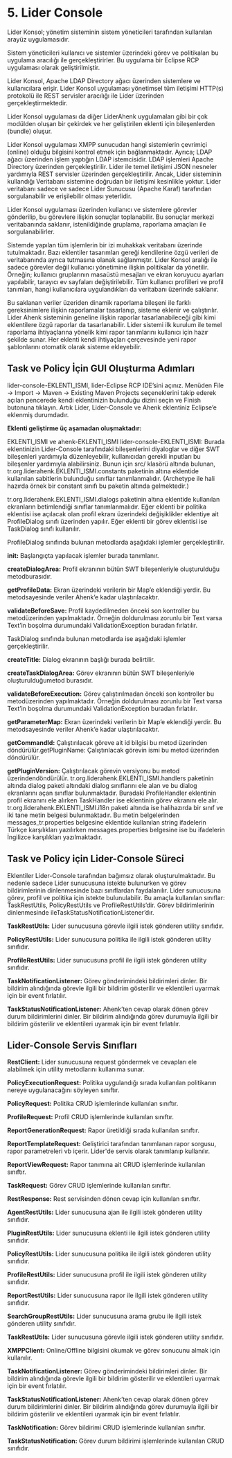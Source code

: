 # 5. Lider Console

Lider Konsol; yönetim sisteminin sistem yöneticileri tarafından kullanılan arayüz uygulamasıdır.

Sistem yöneticileri kullanıcı ve sistemler üzerindeki görev ve politikaları bu uygulama aracılığı ile gerçekleştirirler. Bu uygulama bir Eclipse RCP uygulaması olarak geliştirilmiştir. 

Lider Konsol, Apache  LDAP  Directory  ağacı  üzerinden  sistemlere  ve  kullanıcılara  erişir.  Lider  Konsol uygulaması yönetimsel tüm iletişimi HTTP(s) protokolü ile REST servisler aracılığı ile  Lider üzerinden gerçekleştirmektedir.

Lider Konsol uygulaması da diğer LiderAhenk uygulamaları gibi bir çok modülden oluşan bir çekirdek ve her geliştirilen eklenti için bileşenlerden (bundle) oluşur.

Lider  Konsol  uygulaması  XMPP sunucudan hangi  sistemlerin  çevrimiçi  (online)  olduğu bilgisini kontrol etmek için bağlanmaktadır. Ayrıca; LDAP ağacı üzerinden işlem yaptığın LDAP istemcisidir. LDAP işlemleri Apache Directory üzerinden gerçekleştirilir. Lider ile temel iletişimi JSON  nesneler  yardımıyla  REST  servisler  üzerinden gerçekleştirilir. Ancak,  Lider  sisteminin kullandığı Veritabanı sistemine doğrudan bir iletişimi kesinlikle yoktur. Lider veritabanı sadece ve  sadece  Lider  Sunucusu  (Apache  Karaf)  tarafından  sorgulanabilir  ve  erişilebilir  olması yeterlidir.

Lider Konsol uygulaması üzerinden kullanıcı ve sistemlere görevler gönderilip,  bu görevlere ilişkin  sonuçlar  toplanabilir.  Bu  sonuçlar  merkezi  veritabanında  saklanır,  istenildiğinde gruplama,  raporlama  amaçları  ile  sorgulanabilirler.  

Sistemde  yapılan  tüm  işlemlerin  bir  izi muhakkak  veritabanı  üzerinde  tutulmaktadır.  Bazı  eklentiler    tasarımları  gereği  kendilerine özgü  verileri  de  veritabanında  ayrıca  tutmasına  olanak  sağlanmıştır.  Lider  Konsol  aralığı  ile sadece  görevler  değil  kullanıcı  yönetimine  ilişkin  politikalar  da  yönetilir.  Örneğin;  kullanıcı gruplarının  masaüstü  mesajları  ve  ekran  koruyucu  ayarları  yapılabilir,  tarayıcı  ev  sayfaları değiştirilebilir. Tüm kullanıcı profilleri ve profil tanımları, hangi kullanıcılara uygulandıkları da veritabanı üzerinde saklanır.

Bu  saklanan  veriler  üzeriden  dinamik  raporlama  bileşeni  ile  farklı  gereksinimlere  ilişkin raporlamalar tasarlanıp, sisteme eklenir  ve  çalıştırılır. Lider Ahenk sisteminin geneline ilişkin raporlar tasarlanabileceği gibi kimi eklentilere özgü raporlar da tasarlanabilir. Lider sistemi ilk kurulum  ile  temel  raporlama  ihtiyaçlarına  yönelik  kimi  rapor  tanımlarını  kullanıcı  için  hazır şekilde sunar. Her eklenti kendi ihtiyaçları çerçevesinde yeni rapor şablonlarını otomatik olarak sisteme ekleyebilir.

## Task ve Policy İçin GUI Oluşturma Adımları

lider-console-EKLENTI_ISMI, lider-Eclipse RCP IDE’sini açınız. Menüden File -> Import -> Maven -> Existing Maven Projects seçeneklerini  takip  ederek  açılan  pencerede  kendi  eklentinizin  bulunduğu  dizini  seçin  ve Finish  butonuna  tıklayın. Artık  Lider,  Lider-Console  ve Ahenk  eklentiniz  Eclipse’e  eklenmiş durumdadır.

**Eklenti  geliştirme  üç  aşamadan  oluşmaktadır:**

EKLENTI_ISMI ve ahenk-EKLENTI_ISMI lider-console-EKLENTI_ISMI:  Burada  eklentinizin  Lider-Console  tarafındaki  bileşenlerini diyaloglar ve diğer SWT bileşenleri yardımıyla düzenleyebilir, kullanıcıdan gerekli inputları bu bileşenler yardımıyla alabilirsiniz. Bunun için src/ klasörü altında bulunan, tr.org.liderahenk.EKLENTI_ISMI.constants  paketinin  altına  eklentide  kullanılan  sabitlerin bulunduğu  sınıflar  tanımlanmalıdır.  (Archetype  ile  hali  hazırda  örnek  bir  constant  sınıfı  bu paketin altında gelmektedir.)

tr.org.liderahenk.EKLENTI_ISMI.dialogs  paketinin  altına  eklentide  kullanılan  ekranların betimlendiği sınıflar tanımlanmalıdır. Eğer eklenti bir politika eklentisi ise açılacak olan profil ekranı üzerindeki değişiklikler eklentiye ait  ProfileDialog sınıfı üzerinden yapılır. Eğer eklenti bir görev eklentisi ise TaskDialog sınıfı kullanılır.

ProfileDialog sınıfında bulunan metodlarda aşağıdaki işlemler gerçekleştirilir.

**init:** Başlangıçta yapılacak işlemler burada tanımlanır.

**createDialogArea:** Profil ekranının bütün SWT bileşenleriyle oluşturulduğu metodburasıdır.

**getProfileData:**  Ekran  üzerindeki  verilerin  bir  Map’e  eklendiği  yerdir.  Bu  metodsayesinde veriler Ahenk’e kadar ulaştırılacaktır.

**validateBeforeSave:**  Profil  kaydedilmeden  önceki  son  kontroller  bu  metodüzerinden  yapılmaktadır.  Örneğin  doldurulması  zorunlu  bir Text  varsa Text’in  boşolma durumundaki ValidationException buradan fırlatılır.

TaskDialog sınıfında bulunan metodlarda ise aşağıdaki işlemler gerçekleştirilir.

**createTitle:** Dialog ekranının başlığı burada belirtilir.

**createTaskDialogArea:** Görev ekranının bütün  SWT bileşenleriyle oluşturulduğumetod burasıdır.

**validateBeforeExecution:** Görev çalıştırılmadan önceki son kontroller bu metodüzerinden  yapılmaktadır.  Örneğin  doldurulması  zorunlu  bir Text  varsa Text’in  boşolma durumundaki ValidationException buradan fırlatılır.

**getParameterMap:** Ekran üzerindeki verilerin bir Map’e eklendiği yerdir. Bu metodsayesinde veriler Ahenk’e kadar ulaştırılacaktır.

**getCommandId:** Çalıştırılacak göreve ait id bilgisi bu metod üzerinden döndürülür.getPluginName: Çalıştırılacak görevin ismi bu metod üzerinden döndürülür.

**getPluginVersion:**  Çalıştırılacak  görevin  versiyonu  bu  metod  üzerindendöndürülür. tr.org.liderahenk.EKLENTI_ISMI.handlers  paketinin  altında  dialog  paketi  altındaki  dialog sınıflarını ele alan ve bu dialog ekranlarını açan sınıflar bulunmaktadır. Buradaki ProfileHandler eklentinin profil ekranını ele alırken TaskHandler ise eklentinin görev ekranını ele alır. tr.org.liderahenk.EKLENTI_ISMI.i18n paketi altında ise halihazırda bir sınıf ve iki tane metin belgesi  bulunmaktadır.  Bu  metin  belgelerinden  messages_tr.properties  belgesine  eklentide kullanılan string ifadelerin Türkçe karşılıkları yazılırken messages.properties belgesine ise bu ifadelerin İngilizce karşılıkları yazılmaktadır.

## Task ve Policy için Lider-Console Süreci

Eklentiler  Lider-Console  tarafından  bağımsız  olarak  oluşturulmaktadır.  Bu  nedenle  sadece Lider  sunucusuna  istekte  bulunurken  ve  görev  bildirimlerinin  dinlenmesinde  bazı  sınıflardan faydalanılır.  Lider  sunucusuna  görev,  profil  ve  politika  için  istekte  bulunulabilir.  Bu  amaçla kullanılan  sınıflar:  TaskRestUtils,  PolicyRestUtils  ve ProfileRestUtils’dir.  Görev  bildirimlerinin dinlenmesinde ileTaskStatusNotificationListener’dır.

**TaskRestUtils:** Lider sunucusuna görevle ilgili istek gönderen utility sınıfıdır.

**PolicyRestUtils:** Lider sunucusuna politika ile ilgili istek gönderen utility sınıfıdır.

**ProfileRestUtils:** Lider sunucusuna profil ile ilgili istek gönderen utility sınıfıdır.

**TaskNotificationListener:**  Görev  gönderimindeki  bildirimleri  dinler.  Bir  bildirim  alındığında görevle ilgili bir bildirim gösterilir ve eklentileri uyarmak için bir event fırlatılır.

**TaskStatusNotificationListener:** Ahenk’ten  cevap  olarak  dönen  görev  durum  bildirimlerini dinler. Bir bildirim alındığında görev durumuyla ilgili bir bildirim gösterilir ve eklentileri uyarmak için bir event fırlatılır. 


## Lider-Console Servis Sınıfları

**RestClient:** Lider sunucusuna request göndermek ve cevapları ele alabilmek için utility metodlarını kullanıma sunar.

**PolicyExecutionRequest:** Politika uygulandığı sırada kullanılan politikanın nereye uygulanacağını söyleyen sınıftır.

**PolicyRequest:** Politika CRUD işlemlerinde kullanılan sınıftır.

**ProfileRequest:** Profil CRUD işlemlerinde kullanılan sınıftır.

**ReportGenerationRequest:** Rapor üretildiği sırada kullanılan sınıftır.

**ReportTemplateRequest:** Geliştirici tarafından tanımlanan rapor sorgusu, rapor parametreleri vb içerir. Lider'de servis olarak tanımlanıp kullanılır.

**ReportViewRequest:**  Rapor tanımına ait CRUD işlemlerinde kullanılan sınıftır.

**TaskRequest:** Görev CRUD işlemlerinde kullanılan sınıftır.

**RestResponse:** Rest servisinden dönen cevap için kullanılan sınıftır.

**AgentRestUtils:** Lider sunucusuna ajan ile ilgili istek gönderen utility sınıfıdır.

**PluginRestUtils:** Lider sunucusuna eklenti ile ilgili istek gönderen utility sınıfıdır.

**PolicyRestUtils:** Lider sunucusuna politika ile ilgili istek gönderen utility sınıfıdır.

**ProfileRestUtils:** Lider sunucusuna profil ile ilgili istek gönderen utility sınıfıdır.

**ReportRestUtils:** Lider sunucusuna rapor ile ilgili istek gönderen utility sınıfıdır.

**SearchGroupRestUtils:** Lider sunucusuna arama grubu ile ilgili istek gönderen utility sınıfıdır.

**TaskRestUtils:** Lider sunucusuna görevle ilgili istek gönderen utility sınıfıdır.

**XMPPClient:** Online/Offline bilgisini okumak ve görev sonucunu almak için kullanılır.

**TaskNotificationListener:** Görev gönderimindeki bildirimleri dinler. Bir bildirim alındığında görevle ilgili bir bildirim gösterilir ve eklentileri uyarmak için bir event fırlatılır.

**TaskStatusNotificationListener:** Ahenk’ten cevap olarak dönen görev durum bildirimlerini dinler. Bir bildirim alındığında görev durumuyla ilgili bir bildirim gösterilir ve eklentileri uyarmak için bir event fırlatılır.

**TaskNotification:** Görev bildirimi CRUD işlemlerinde kullanılan sınıftır.

**TaskStatusNotification:** Görev durum bildirimi işlemlerinde kullanılan CRUD sınıfıdır.